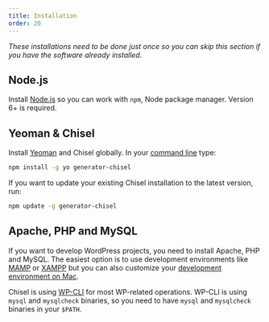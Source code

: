 ```yaml
---
title: Installation
order: 20
---
```


*These installations need to be done just once so you can skip this section if you have the software already installed.*

## Node.js
Install [Node.js](http://nodejs.org/) so you can work with `npm`, Node package manager. Version 6+ is required.

## Yeoman & Chisel
Install [Yeoman](http://yeoman.io/) and Chisel globally. In your [command line](https://webdesign.tutsplus.com/articles/the-command-line-for-web-design-introduction--cms-23493) type:

```bash
npm install -g yo generator-chisel
```

If you want to update your existing Chisel installation to the latest version, run:

```bash
npm update -g generator-chisel
```

## Apache, PHP and MySQL
If you want to develop WordPress projects, you need to install Apache, PHP and MySQL. The easiest option is to use development environments like [MAMP](https://www.mamp.info/en/) or [XAMPP](https://www.apachefriends.org) but you can also customize your [development environment on Mac](https://mallinson.ca/osx-web-development/).

Chisel is using [WP-CLI](http://wp-cli.org/) for most WP-related operations. WP-CLI is using `mysql` and `mysqlcheck` binaries, so you need to have `mysql` and `mysqlcheck` binaries in your `$PATH`.
